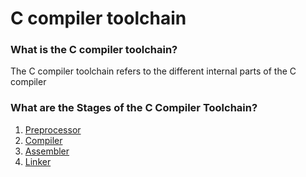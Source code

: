# C compiler toolchain

### What is the C compiler toolchain?
The C compiler toolchain refers to the different internal parts of the C compiler


### What are the Stages of the C Compiler Toolchain?
1. [Preprocessor]()
2. [Compiler]()
3. [Assembler]()
4. [Linker]()
